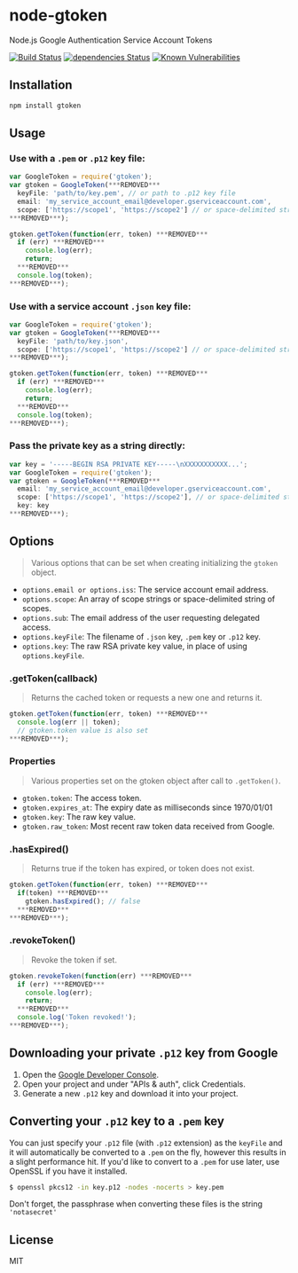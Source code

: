 # node-gtoken

Node.js Google Authentication Service Account Tokens

[![Build Status](https://travis-ci.org/google/node-gtoken.svg?branch=master)](https://travis-ci.org/google/node-gtoken)
[![dependencies Status](https://david-dm.org/google/node-gtoken/status.svg)](https://david-dm.org/google/node-gtoken)
[![Known Vulnerabilities](https://snyk.io/test/npm/google-p12-pem/badge.svg)](https://snyk.io/test/npm/google-p12-pem)

## Installation

``` sh
npm install gtoken
```

## Usage

### Use with a `.pem` or `.p12` key file:

``` js
var GoogleToken = require('gtoken');
var gtoken = GoogleToken(***REMOVED***
  keyFile: 'path/to/key.pem', // or path to .p12 key file
  email: 'my_service_account_email@developer.gserviceaccount.com',
  scope: ['https://scope1', 'https://scope2'] // or space-delimited string of scopes
***REMOVED***);

gtoken.getToken(function(err, token) ***REMOVED***
  if (err) ***REMOVED***
    console.log(err);
    return;
  ***REMOVED***
  console.log(token);
***REMOVED***);
```

### Use with a service account `.json` key file:

``` js
var GoogleToken = require('gtoken');
var gtoken = GoogleToken(***REMOVED***
  keyFile: 'path/to/key.json',
  scope: ['https://scope1', 'https://scope2'] // or space-delimited string of scopes
***REMOVED***);

gtoken.getToken(function(err, token) ***REMOVED***
  if (err) ***REMOVED***
    console.log(err);
    return;
  ***REMOVED***
  console.log(token);
***REMOVED***);
```

### Pass the private key as a string directly:

``` js
var key = '-----BEGIN RSA PRIVATE KEY-----\nXXXXXXXXXXX...';
var GoogleToken = require('gtoken');
var gtoken = GoogleToken(***REMOVED***
  email: 'my_service_account_email@developer.gserviceaccount.com',
  scope: ['https://scope1', 'https://scope2'], // or space-delimited string of scopes
  key: key
***REMOVED***);
```

## Options

> Various options that can be set when creating initializing the `gtoken` object.

- `options.email or options.iss`: The service account email address.
- `options.scope`: An array of scope strings or space-delimited string of scopes.
- `options.sub`: The email address of the user requesting delegated access.
- `options.keyFile`: The filename of `.json` key, `.pem` key or `.p12` key.
- `options.key`: The raw RSA private key value, in place of using `options.keyFile`.

### .getToken(callback)

> Returns the cached token or requests a new one and returns it.

``` js
gtoken.getToken(function(err, token) ***REMOVED***
  console.log(err || token);
  // gtoken.token value is also set
***REMOVED***);
```

### Properties

> Various properties set on the gtoken object after call to `.getToken()`.

- `gtoken.token`: The access token.
- `gtoken.expires_at`: The expiry date as milliseconds since 1970/01/01
- `gtoken.key`: The raw key value.
- `gtoken.raw_token`: Most recent raw token data received from Google.

### .hasExpired()

> Returns true if the token has expired, or token does not exist.

``` js
gtoken.getToken(function(err, token) ***REMOVED***
  if(token) ***REMOVED***
    gtoken.hasExpired(); // false
  ***REMOVED***
***REMOVED***);
```

### .revokeToken()

> Revoke the token if set.

``` js
gtoken.revokeToken(function(err) ***REMOVED***
  if (err) ***REMOVED***
    console.log(err);
    return;
  ***REMOVED***
  console.log('Token revoked!');
***REMOVED***);
```

## Downloading your private `.p12` key from Google

1. Open the [Google Developer Console][gdevconsole].
2. Open your project and under "APIs & auth", click Credentials.
3. Generate a new `.p12` key and download it into your project.

## Converting your `.p12` key to a `.pem` key

You can just specify your `.p12` file (with `.p12` extension) as the `keyFile` and it will automatically be converted to a `.pem` on the fly, however this results in a slight performance hit. If you'd like to convert to a `.pem` for use later, use OpenSSL if you have it installed.

``` sh
$ openssl pkcs12 -in key.p12 -nodes -nocerts > key.pem
```

Don't forget, the passphrase when converting these files is the string `'notasecret'`

## License

MIT

[gdevconsole]: https://console.developers.google.com
